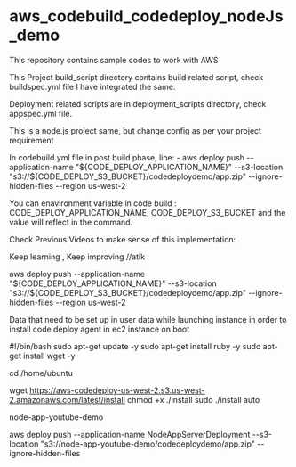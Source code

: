 # aws_codebuild_codedeploy_nodeJs_demo
This repository contains sample codes to work with AWS 

This Project build_script directory contains build related script, check buildspec.yml file I have integrated the same. 

Deployment related scripts are in deployment_scripts directory, check appspec.yml file. 


This is a node.js project same, but change config as per your project requirement 


In codebuild.yml file in post build phase, line:
      - aws deploy push --application-name "${CODE_DEPLOY_APPLICATION_NAME}" --s3-location "s3://${CODE_DEPLOY_S3_BUCKET}/codedeploydemo/app.zip" --ignore-hidden-files --region us-west-2

You can enavironment variable in code build : CODE_DEPLOY_APPLICATION_NAME, CODE_DEPLOY_S3_BUCKET and the value will reflect in the command. 

Check Previous Videos to make sense of this implementation:



Keep learning , Keep improving 
//atik

aws deploy push --application-name "${CODE_DEPLOY_APPLICATION_NAME}" --s3-location "s3://${CODE_DEPLOY_S3_BUCKET}/codedeploydemo/app.zip" --ignore-hidden-files --region us-west-2


Data that need to be set up in user data while launching instance in order to install code deploy agent in ec2 instance on boot

#!/bin/bash
sudo apt-get update -y 
sudo apt-get install ruby -y
sudo apt-get install wget -y

cd /home/ubuntu

wget https://aws-codedeploy-us-west-2.s3.us-west-2.amazonaws.com/latest/install
chmod +x ./install
sudo ./install auto


node-app-youtube-demo


aws deploy push --application-name NodeAppServerDeployment --s3-location "s3://node-app-youtube-demo/codedeploydemo/app.zip" --ignore-hidden-files 
